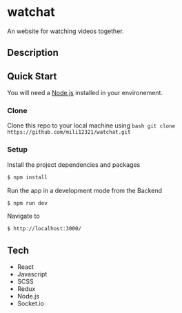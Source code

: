 # watchat
<!-- ![alt text](http://url/to/img.png) -->
<!-- ![Alt text](relative/path/to/img.jpg?raw=true "Title") -->
An website for watching videos together.
## Description
## Quick Start
You will need a [Node.js](https://nodejs.org/en/download/) installed in your environement.
### Clone
Clone this repo to your local machine using ```bash git clone https://github.com/mili12321/watchat.git```

### Setup
Install the project dependencies and packages

```bash
$ npm install
```
Run the app in a development mode from the Backend

```bash
$ npm run dev
```
Navigate to

```bash
$ http://localhost:3000/
```
## Tech
* React
* Javascript
* SCSS
* Redux
* Node.js
* Socket.io